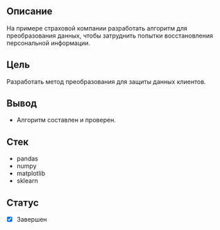## Описание
На примере страховой компании разработать алгоритм для преобразования данных, чтобы затруднить попытки восстановления персональной информации.
## Цель
Разработать метод преобразования для защиты данных клиентов.
## Вывод
+ Алгоритм составлен и проверен.
## Стек
+ pandas 
+ numpy 
+ matplotlib
+ sklearn
## Статус
- [x] Завершен
